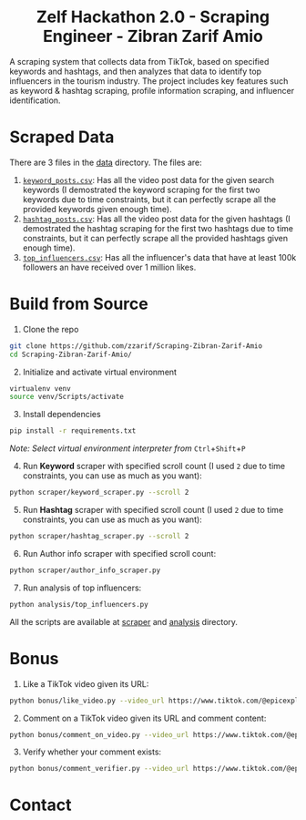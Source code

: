 
<h1 align="center">
  <br>
  Zelf Hackathon 2.0 - Scraping Engineer - Zibran Zarif Amio
  <br>
</h1>


A scraping system that collects data from TikTok, based on specified keywords and hashtags, and then analyzes that data to identify top influencers in the tourism industry. The project includes key features such as keyword & hashtag scraping, profile information scraping, and influencer identification.

# Scraped Data

There are 3 files in the [data](/data/) directory. The files are:

1. [`keyword_posts.csv`](/data/keyword_posts.csv): Has all the video post data for the given search keywords (I demostrated the keyword scraping for the first two keywords due to time constraints, but it can perfectly scrape all the provided keywords given enough time).
2. [`hashtag_posts.csv`](/data/hashtag_posts.csv): Has all the video post data for the given hashtags (I demostrated the hashtag scraping for the first two hashtags due to time constraints, but it can perfectly scrape all the provided hashtags given enough time).
3. [`top_influencers.csv`](/data/top_influencers.csv): Has all the influencer's data that have at least 100k followers an have received over 1 million likes.

# Build from Source

1. Clone the repo

```bash
git clone https://github.com/zzarif/Scraping-Zibran-Zarif-Amio
cd Scraping-Zibran-Zarif-Amio/
```

2. Initialize and activate virtual environment

```bash
virtualenv venv
source venv/Scripts/activate
```

3. Install dependencies

```bash
pip install -r requirements.txt
```

_Note: Select virtual environment interpreter from_ `Ctrl`+`Shift`+`P`

4. Run **Keyword** scraper with specified scroll count (I used `2` due to time constraints, you can use as much as you want):
```bash
python scraper/keyword_scraper.py --scroll 2
```

5. Run **Hashtag** scraper with specified scroll count (I used `2` due to time constraints, you can use as much as you want):
```bash
python scraper/hashtag_scraper.py --scroll 2
```

6. Run Author info scraper with specified scroll count:
```bash
python scraper/author_info_scraper.py
```

7. Run analysis of top influencers:
```bash
python analysis/top_influencers.py
```

All the scripts are available at [scraper](/scraper/) and [analysis](/analysis/) directory.

# Bonus

1. Like a TikTok video given its URL:
```bash
python bonus/like_video.py --video_url https://www.tiktok.com/@epicexploring/video/7415640201051000097
```

2. Comment on a TikTok video given its URL and comment content:
```bash
python bonus/comment_on_video.py --video_url https://www.tiktok.com/@epicexploring/video/7415640201051000097 --comment "nice"
```

3. Verify whether your comment exists:
```bash
python bonus/comment_verifier.py --video_url https://www.tiktok.com/@epicexploring/video/7415640201051000097 --my_name "Zibran"
```

# Contact

